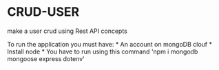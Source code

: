 # CRUD-USER
  make a user crud using Rest API concepts

  To run the application you must have:
    * An account on mongoDB clouf
    * Install node 
    * You have to run using this command 'npm i mongodb mongoose express dotenv'
